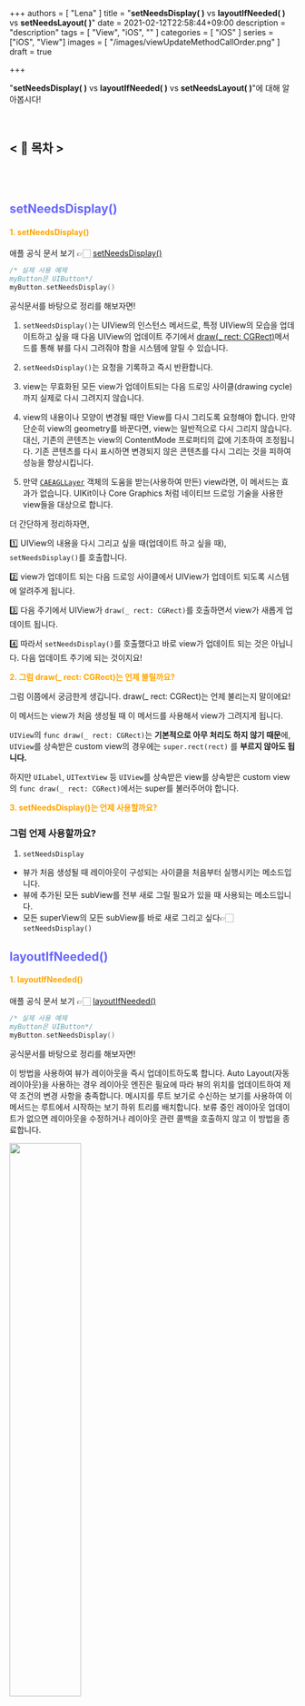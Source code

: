 +++
authors = [
    "Lena"
]
title = "**setNeedsDisplay( )** vs **layoutIfNeeded( )** vs **setNeedsLayout( )**"
date = 2021-02-12T22:58:44+09:00
description = "description"
tags = [
    "View", "iOS", ""
]
categories = [
     "iOS"
]
series = ["iOS", "View"]
images = [
  "/images/viewUpdateMethodCallOrder.png"
]
draft = true

+++

 "**setNeedsDisplay( )** vs **layoutIfNeeded( )** vs **setNeedsLayout( )**"에 대해 알아봅시다! <br>

<br>

<!--more-->



## <  📑 목차  >

<br><br>

## <span style="color: #6666FF">setNeedsDisplay()</span>

#### <span style="color:orange">**1. setNeedsDisplay()**</span>

애플 공식 문서 보기 👉🏻 [setNeedsDisplay()](https://developer.apple.com/documentation/uikit/uiview/1622437-setneedsdisplay)

```swift
/* 실제 사용 예제
myButton은 UIButton*/ 
myButton.setNeedsDisplay()
```



공식문서를 바탕으로 정리를 해보자면!

1. `setNeedsDisplay()`는 UIView의 인스턴스 메서드로, 특정 UIView의 모습을 업데이트하고 싶을 때 다음 UIView의 업데이트 주기에서 [draw(_ rect: CGRect)](https://developer.apple.com/documentation/uikit/uiview/1622529-draw)메서드를 통해 뷰를 다시 그려줘야 함을 시스템에 알릴 수 있습니다.

2. `setNeedsDisplay()`는 요청을 기록하고 즉시 반환합니다. 
3. view는 무효화된 모든 view가 업데이트되는 다음 드로잉 사이클(drawing cycle)까지 실제로 다시 그려지지 않습니다.
4. view의 내용이나 모양이 변경될 때만 View를 다시 그리도록 요청해야 합니다. 만약 단순히 view의 geometry를 바꾼다면, view는 일반적으로 다시 그리지 않습니다. 대신, 기존의 콘텐츠는 view의 ContentMode 프로퍼티의 값에 기초하여 조정됩니다. 기존 콘텐츠를 다시 표시하면 변경되지 않은 콘텐츠를 다시 그리는 것을 피하여 성능을 향상시킵니다.
5. 만약 [`CAEAGLLayer`](https://developer.apple.com/documentation/quartzcore/caeagllayer) 객체의 도움을 받는(사용하여 만든) view라면, 이 메서드는 효과가 없습니다. UIKit이나 Core Graphics 처럼 네이티브 드로잉 기술을 사용한 view들을 대상으로 합니다.

더 간단하게 정리하자면,

1️⃣ UIView의 내용을 다시 그리고 싶을 때(업데이트 하고 싶을 때), `setNeedsDisplay()`를 호출합니다.

2️⃣ view가 업데이트 되는 다음 드로잉 사이클에서 UIView가 업데이트 되도록 시스템에 알려주게 됩니다.

3️⃣ 다음 주기에서 UIView가  `draw(_ rect: CGRect)`를 호출하면서 view가 새롭게 업데이트 됩니다.

4️⃣ 따라서 `setNeedsDisplay()`를 호출했다고 바로 view가 업데이트 되는 것은 아닙니다. 다음 업데이트 주기에 되는 것이지요!

<span style="color:orange">**2. 그럼 draw(_ rect: CGRect)는 언제 불릴까요?**</span>



그럼 이쯤에서 궁금한게 생깁니다. draw(_ rect: CGRect)는 언제 불리는지 말이에요!

이 메서드는 view가 처음 생성될 때 이 메서드를 사용해서 view가 그려지게 됩니다.

`UIView`의 `func draw(_ rect: CGRect)`는 **기본적으로 아무 처리도 하지 않기 때문**에, `UIView`를 상속받은 custom view의 경우에는 `super.rect(rect)` 를 **부르지 않아도 됩니다.**

하지만 `UILabel`, `UITextView` 등 `UIView`를 상속받은 view를 상속받은 custom view의 `func draw(_ rect: CGRect)`에서는 super를 불러주어야 합니다.



<span style="color:orange">**3. setNeedsDisplay()는 언제 사용할까요?**</span>

### 그럼 언제 사용할까요?

1. `setNeedsDisplay`

- 뷰가 처음 생성될 때 레이아웃이 구성되는 사이클을 처음부터 실행시키는 메소드입니다.
- 뷰에 추가된 모든 subView를 전부 새로 그릴 필요가 있을 때 사용되는 메소드입니다.
- 모든 superView의 모든 subView를 바로 새로 그리고 싶다👉🏻 `setNeedsDisplay()`



## <span style="color: #6666FF">layoutIfNeeded()</span>

#### <span style="color:orange">**1. layoutIfNeeded()**</span>

애플 공식 문서 보기 👉🏻  [layoutIfNeeded()](https://developer.apple.com/documentation/uikit/uiview/1622507-layoutifneeded)

```swift
/* 실제 사용 예제
myButton은 UIButton*/ 
myButton.setNeedsDisplay()
```

공식문서를 바탕으로 정리를 해보자면!

이 방법을 사용하여 뷰가 레이아웃을 즉시 업데이트하도록 합니다. Auto Layout(자동 레이아웃)을 사용하는 경우 레이아웃 엔진은 필요에 따라 뷰의 위치를 업데이트하여 제약 조건의 변경 사항을 충족합니다. 메시지를 루트 보기로 수신하는 보기를 사용하여 이 메서드는 루트에서 시작하는 보기 하위 트리를 배치합니다. 보류 중인 레이아웃 업데이트가 없으면 레이아웃을 수정하거나 레이아웃 관련 콜백을 호출하지 않고 이 방법을 종료합니다.

<img src="image url" width="50%">

## <span style="color: #6666FF">setNeedsLayout()</span>

#### <span style="color:orange">**1. setNeedsLayout()**</span>

<br><br>

## <span style="color: #6666FF">참고</span>

1. [iOS / drawRect 와 setNeedsDisplay](https://unnnyong.me/2019/05/29/ios-%F0%9F%87%B0%F0%9F%87%B7-drawrect-%EC%99%80-setneedsdisplay/)
2. [Why after -setNeedsLayout -layoutsSubviews method executes immediately](https://stackoverflow.com/questions/52899704/why-after-setneedslayout-layoutssubviews-method-executes-immediately)(썸네일 이미지 출처)
3. [setNeedsLayout()](https://developer.apple.com/documentation/uikit/uiview/1622601-setneedslayout)
4. [layoutIfNeeded( )](https://developer.apple.com/documentation/uikit/uiview/1622507-layoutifneeded)
5. [setNeedsDisplay( )](https://developer.apple.com/documentation/uikit/uiview/1622437-setneedsdisplay)

<br>

